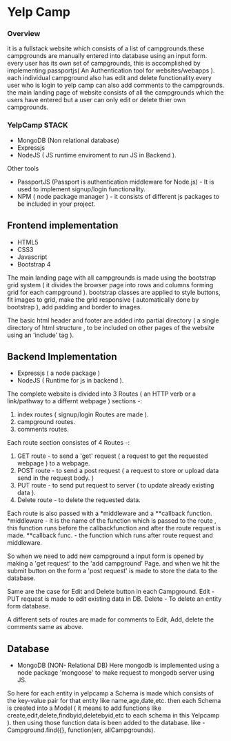   #   Yelp Camp

### Overview  
it is a fullstack website which consists of a list of campgrounds.these campgrounds are manually entered into database using an input form.
every user has its own set of campgrounds, this is accomplished by implementing passportjs( An Authentication tool for websites/webapps ).
each individual campground also has edit and delete functionality.every user who is login to yelp camp can also add comments to the campgrounds.
the main landing page of website consists of all the campgrounds which the users have entered but a user can only edit or delete thier own campgrounds.

### YelpCamp STACK
- MongoDB (Non relational database)
- Expressjs
- NodeJS ( JS runtime enviroment to run JS in Backend ).

Other tools
- PassportJS (Passport is authentication middleware for Node.js) - It is used to implement signup/login functionality.
- NPM ( node package manager ) - it consists of different js packages to be included in your project. 



## Frontend implementation 

- HTML5
- CSS3
- Javascript
- Bootstrap 4

The main landing page with all campgrounds is made using the bootstrap grid system ( it divides the browser page into rows and columns forming grid for each campground ). 
bootstrap classes are applied to style buttons, fit images to grid, make the grid responsive ( automatically done by bootstrap ), add padding and border to images.

The basic html header and footer are added into partial directory ( a single directory of html structure , to be included on other pages of the website using an 'include' tag ).


## Backend Implementation 
- Expressjs ( a node package )
- NodeJS ( Runtime for js in backend ).

The complete website is divided into 3 Routes ( an HTTP verb or a link/pathway to a differnt webpage ) sections -:
1. index routes ( signup/login Routes are made ).
2. campground routes.
3. comments routes.

Each route section consistes of 4 Routes -:
1. GET route - to send a 'get' request ( a request to get the requested webpage ) to a webpage.
2. POST route - to send a post request ( a request to store or upload data send in the request body. )
3. PUT route - to send put request to server ( to update already existing data ).
4. Delete route - to delete the requested data.

Each route is also passed with a *middleware and a **callback function.
*middleware - it is the name of the function which is passed to the route , this function runs before the callbackfunction and after the route request is made.
**callback func. - the function which runs after route request and middleware.

So when we need to add new campground a input form is opened by making a 'get request' to the 'add campground' Page.
and when we hit the submit button on the form a 'post request' is made to store the data to the database. 

Same are the case for Edit and Delete button in each Campground.
Edit - PUT request is made to edit existing data in DB.
Delete - To delete an entity form database.

A different sets of routes are made for comments to Edit, Add, delete the comments same as above.



## Database 
- MongoDB (NON- Relational DB)
Here mongodb is implemented using a node package 'mongoose' to make request to mongodb server using JS.

So here for each entity in yelpcamp a Schema is made which consists of the key-value pair for that entity like name,age,date,etc.
then each Schema is created into a Model ( it means to add functions like create,edit,delete,findbyid,deletebyid,etc to each schema in this Yelpcamp ).
then using those function data is been added to the database.
like - Campground.find({}, function(err, allCampgrounds).  

